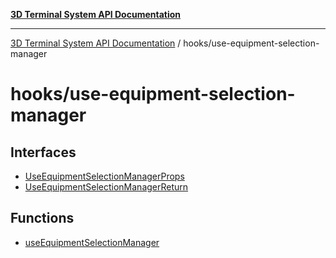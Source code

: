 [**3D Terminal System API Documentation**](../../README.md)

***

[3D Terminal System API Documentation](../../README.md) / hooks/use-equipment-selection-manager

# hooks/use-equipment-selection-manager

## Interfaces

- [UseEquipmentSelectionManagerProps](interfaces/UseEquipmentSelectionManagerProps.md)
- [UseEquipmentSelectionManagerReturn](interfaces/UseEquipmentSelectionManagerReturn.md)

## Functions

- [useEquipmentSelectionManager](functions/useEquipmentSelectionManager.md)
